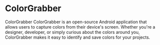 # ColorGrabber
 ColorGrabber  ColorGrabber is an open-source Android application that allows users to capture colors from their device's screen. Whether you're a designer, developer, or simply curious about the colors around you, ColorGrabber makes it easy to identify and save colors for your projects.
